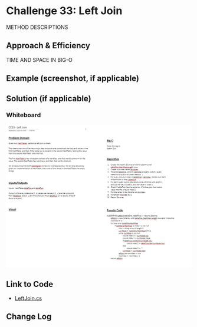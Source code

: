# Challenge 33: Left Join

METHOD DESCRIPTIONS

## Approach & Efficiency

TIME AND SPACE IN BIG-O

## Example (screenshot, if applicable)

## Solution (if applicable)

### Whiteboard

![Left Join - WB](../../assets/CC33-LeftJoin-WB.png)

## Link to Code

- [LeftJoin.cs](LeftJoin/LeftJoin.cs)

## Change Log

